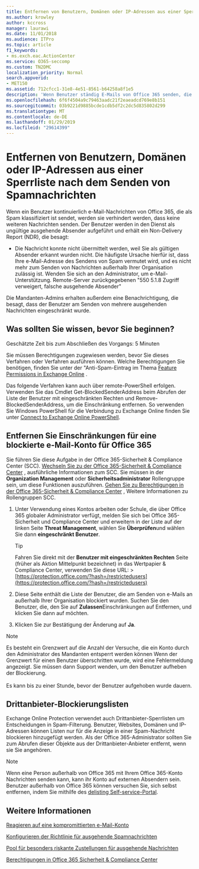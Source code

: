 ```yaml
---
title: Entfernen von Benutzern, Domänen oder IP-Adressen aus einer Sperrliste nach dem Senden von Spamnachrichten
ms.author: krowley
author: kccross
manager: laurawi
ms.date: 11/01/2018
ms.audience: ITPro
ms.topic: article
f1_keywords:
- ms.exch.eac.ActionCenter
ms.service: O365-seccomp
ms.custom: TN2DMC
localization_priority: Normal
search.appverid:
- MET150
ms.assetid: 712cfcc1-31e8-4e51-8561-b64258a8f1e5
description: 'Wenn Benutzer ständig E-Mails von Office 365 senden, die als Spam klassifiziert werden, werden diese blockiert, sodass sie keine weiteren E-Mails senden können. '
ms.openlocfilehash: 6f6f4504a9c79463aadc21f2eaeadcd769e8b151
ms.sourcegitcommit: 03b9221d9885bcde1cdb5df2c2dc5d835802d299
ms.translationtype: MT
ms.contentlocale: de-DE
ms.lasthandoff: 01/29/2019
ms.locfileid: "29614399"
---
```

# <a name="removing-a-user-domain-or-ip-address-from-a-block-list-after-sending-spam-email"></a>Entfernen von Benutzern, Domänen oder IP-Adressen aus einer Sperrliste nach dem Senden von Spamnachrichten

Wenn ein Benutzer kontinuierlich e-Mail-Nachrichten von Office 365, die als Spam klassifiziert ist sendet, werden sie verhindert werden, dass keine weiteren Nachrichten senden. Der Benutzer werden in den Dienst als ungültige ausgehende Absender aufgeführt und erhält ein Non-Delivery Report (NDR), die besagt:

- Die Nachricht konnte nicht übermittelt werden, weil Sie als gültigen Absender erkannt wurden nicht. Die häufigste Ursache hierfür ist, dass Ihre e-Mail-Adresse des Sendens von Spam vermutet wird, und es nicht mehr zum Senden von Nachrichten außerhalb Ihrer Organisation zulässig ist. Wenden Sie sich an den Administrator, um e-Mail-Unterstützung.  Remote-Server zurückgegebenen "550 5.1.8 Zugriff verweigert, falsche ausgehende Absender"

Die Mandanten-Admins erhalten außerdem eine Benachrichtigung, die besagt, dass der Benutzer am Senden von mehrere ausgehenden Nachrichten eingeschränkt wurde.

## <a name="what-do-you-need-to-know-before-you-begin"></a>Was sollten Sie wissen, bevor Sie beginnen?
<a name="sectionSection0"> </a>

Geschätzte Zeit bis zum Abschließen des Vorgangs: 5 Minuten
  
Sie müssen Berechtigungen zugewiesen werden, bevor Sie dieses Verfahren oder Verfahren ausführen können. Welche Berechtigungen Sie benötigen, finden Sie unter der "Anti-Spam-Eintrag im Thema [Feature Permissions in Exchange Online](http://technet.microsoft.com/library/15073ce1-0917-403b-8839-02a2ebc96e16.aspx) .

Das folgende Verfahren kann auch über remote-PowerShell erfolgen. Verwenden Sie das Cmdlet Get-BlockedSenderAddress beim Abrufen der Liste der Benutzer mit eingeschränkten Rechten und Remove-BlockedSenderAddress, um die Einschränkung entfernen. So verwenden Sie Windows PowerShell für die Verbindung zu Exchange Online finden Sie unter [Connect to Exchange Online PowerShell](https://go.microsoft.com/fwlink/p/?linkid=396554).

## <a name="remove-restrictions-for-a-blocked-office-365-email-account"></a>Entfernen Sie Einschränkungen für eine blockierte e-Mail-Konto für Office 365

Sie führen Sie diese Aufgabe in der Office 365-Sicherheit & Compliance Center (SCC). [Wechseln Sie zu der Office 365-Sicherheit & Compliance Center](go-to-the-securitycompliance-center.md) , ausführliche Informationen zum SCC. Sie müssen in der **Organization Management** oder **Sicherheitsadministrator** Rollengruppe sein, um diese Funktionen auszuführen. [Gehen Sie zu Berechtigungen in der Office 365-Sicherheit & Compliance Center](permissions-in-the-security-and-compliance-center.md) , Weitere Informationen zu Rollengruppen SCC.

1. Unter Verwendung eines Kontos arbeiten oder Schule, die über Office 365 globaler Administrator verfügt, melden Sie sich bei Office 365-Sicherheit und Compliance Center und erweitern in der Liste auf der linken Seite **Threat Management**, wählen Sie **Überprüfen**und wählen Sie dann **eingeschränkt Benutzer**.
    
    > [!TIP]
    > Fahren Sie direkt mit der **Benutzer mit eingeschränkten Rechten** Seite (früher als Aktion Mittelpunkt bezeichnet) in das Wertpapier &amp; Compliance Center, verwenden Sie diese URL: >[https://protection.office.com/?hash=/restrictedusers](https://protection.office.com/?hash=/restrictedusers)

2. Diese Seite enthält die Liste der Benutzer, die am Senden von e-Mails an außerhalb Ihrer Organisation blockiert wurden.  Suchen Sie den Benutzer, die, den Sie auf **Zulassen**Einschränkungen auf Entfernen, und klicken Sie dann auf möchten.

3. Klicken Sie zur Bestätigung der Änderung auf **Ja**. 
    
> [!NOTE]
> Es besteht ein Grenzwert auf die Anzahl der Versuche, die ein Konto durch den Administrator des Mandanten entsperrt werden können Wenn der Grenzwert für einen Benutzer überschritten wurde, wird eine Fehlermeldung angezeigt. Sie müssen dann Support wenden, um den Benutzer aufheben der Blockierung.</br></br> Es kann bis zu einer Stunde, bevor der Benutzer aufgehoben wurde dauern.
  
## <a name="third-party-block-lists"></a>Drittanbieter-Blockierungslisten

Exchange Online Protection verwendet auch Drittanbieter-Sperrlisten um Entscheidungen in Spam-Filterung. Benutzer, Websites, Domänen und IP-Adressen können Listen nur für die Anzeige in einer Spam-Nachricht blockieren hinzugefügt werden. Als der Office 365-Administrator sollten Sie zum Abrufen dieser Objekte aus der Drittanbieter-Anbieter entfernt, wenn sie Sie angehören.

> [!NOTE]
> Wenn eine Person außerhalb von Office 365 mit Ihrem Office 365-Konto Nachrichten senden kann, kann ihr Konto auf externen Absendern sein. Benutzer außerhalb von Office 365 können versuchen Sie, sich selbst entfernen, indem Sie mithilfe des [delisting Self-service-Portal](https://docs.microsoft.com/en-us/office365/SecurityCompliance/use-the-delist-portal-to-remove-yourself-from-the-office-365-blocked-senders-lis). 

## <a name="for-more-information"></a>Weitere Informationen

[Reagieren auf eine kompromittierten e-Mail-Konto](responding-to-a-compromised-email-account.md)

[Konfigurieren der Richtlinie für ausgehende Spamnachrichten](configure-the-outbound-spam-policy.md)
  
[Pool für besonders riskante Zustellungen für ausgehende Nachrichten](high-risk-delivery-pool-for-outbound-messages.md)

[Berechtigungen in Office 365 Sicherheit & Compliance Center](permissions-in-the-security-and-compliance-center.md)

  

